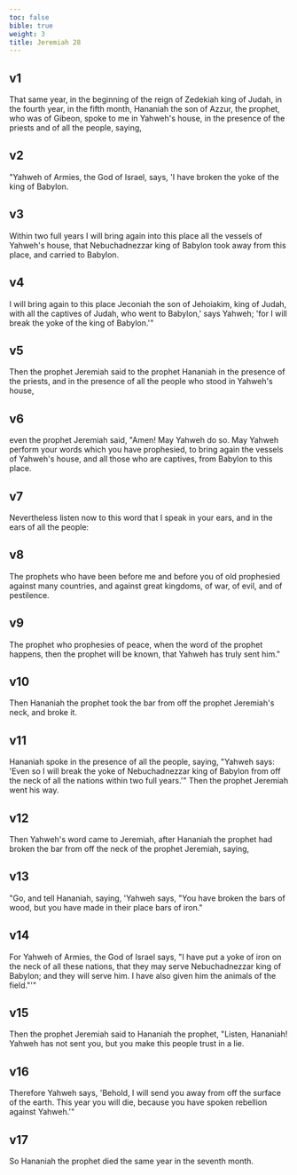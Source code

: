 ```yaml
---
toc: false
bible: true
weight: 3
title: Jeremiah 28
---
```




## v1 
That same year, in the beginning of the reign of Zedekiah king of Judah, in the fourth year, in the fifth month, Hananiah the son of Azzur, the prophet, who was of Gibeon, spoke to me in Yahweh's house, in the presence of the priests and of all the people, saying, 

## v2 
"Yahweh of Armies, the God of Israel, says, 'I have broken the yoke of the king of Babylon. 

## v3 
Within two full years I will bring again into this place all the vessels of Yahweh's house, that Nebuchadnezzar king of Babylon took away from this place, and carried to Babylon. 

## v4 
I will bring again to this place Jeconiah the son of Jehoiakim, king of Judah, with all the captives of Judah, who went to Babylon,' says Yahweh; 'for I will break the yoke of the king of Babylon.'" 

## v5 
Then the prophet Jeremiah said to the prophet Hananiah in the presence of the priests, and in the presence of all the people who stood in Yahweh's house, 

## v6 
even the prophet Jeremiah said, "Amen! May Yahweh do so. May Yahweh perform your words which you have prophesied, to bring again the vessels of Yahweh's house, and all those who are captives, from Babylon to this place. 

## v7 
Nevertheless listen now to this word that I speak in your ears, and in the ears of all the people: 

## v8 
The prophets who have been before me and before you of old prophesied against many countries, and against great kingdoms, of war, of evil, and of pestilence. 

## v9 
The prophet who prophesies of peace, when the word of the prophet happens, then the prophet will be known, that Yahweh has truly sent him." 

## v10 
Then Hananiah the prophet took the bar from off the prophet Jeremiah's neck, and broke it. 

## v11 
Hananiah spoke in the presence of all the people, saying, "Yahweh says: 'Even so I will break the yoke of Nebuchadnezzar king of Babylon from off the neck of all the nations within two full years.'" Then the prophet Jeremiah went his way. 

## v12 
Then Yahweh's word came to Jeremiah, after Hananiah the prophet had broken the bar from off the neck of the prophet Jeremiah, saying, 

## v13 
"Go, and tell Hananiah, saying, 'Yahweh says, "You have broken the bars of wood, but you have made in their place bars of iron." 

## v14 
For Yahweh of Armies, the God of Israel says, "I have put a yoke of iron on the neck of all these nations, that they may serve Nebuchadnezzar king of Babylon; and they will serve him. I have also given him the animals of the field."'" 

## v15 
Then the prophet Jeremiah said to Hananiah the prophet, "Listen, Hananiah! Yahweh has not sent you, but you make this people trust in a lie. 

## v16 
Therefore Yahweh says, 'Behold, I will send you away from off the surface of the earth. This year you will die, because you have spoken rebellion against Yahweh.'" 

## v17 
So Hananiah the prophet died the same year in the seventh month.
